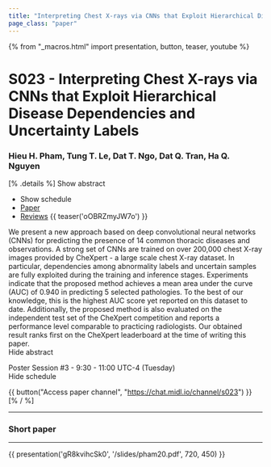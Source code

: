 ```yaml
---
title: "Interpreting Chest X-rays via CNNs that Exploit Hierarchical Disease Dependencies and Uncertainty Labels"
page_class: "paper"
---
```


{% from "_macros.html" import presentation, button, teaser, youtube %}

# S023 - Interpreting Chest X-rays via CNNs that Exploit Hierarchical Disease Dependencies and Uncertainty Labels

### Hieu H. Pham, Tung T. Le, Dat T. Ngo, Dat Q. Tran, Ha Q. Nguyen

[% .details %]
<a class="toggle_visibility" data-selector=".abstract" data-level="3">Show abstract</a>
- <a class="toggle_visibility" data-selector=".schedule" data-level="3">Show schedule</a>
- <a href="https://openreview.net/pdf?id=4o1GLIIHlh">Paper</a>
- <a href="https://openreview.net/forum?id=4o1GLIIHlh">Reviews</a>
{{ teaser('oOBRZmyJW7o') }}

<p>
    <span class="abstract">
        We present a new approach based on deep convolutional neural networks (CNNs) for predicting the presence of 14 common thoracic diseases and observations. A strong set of CNNs are trained on over 200,000 chest X-ray images provided by CheXpert - a large scale chest X-ray dataset. In particular, dependencies among abnormality labels and uncertain samples are fully exploited during the training and inference stages. Experiments indicate that the proposed method achieves a mean area under the curve (AUC) of 0.940 in predicting 5 selected pathologies. To the best of our knowledge, this is the highest AUC score yet reported on this dataset to date. Additionally, the proposed method is also evaluated on the independent test set of the CheXpert competition and reports a performance level comparable to practicing radiologists. Our obtained result ranks first on the CheXpert leaderboard at the time of writing this paper.
        <br>
        <span class="actions"><a class="toggle_visibility" data-level="2">Hide abstract</a></span>
    </span>
</p>

<p>
    <span class="schedule">
        Poster Session #3  - 9:30 - 11:00 UTC-4 (Tuesday)
        <br>
        <span class="actions"><a class="toggle_visibility" data-level="2">Hide schedule</a></span>
    </span>
</p>

{{ button("Access paper channel", "https://chat.midl.io/channel/s023") }}
[% / %]

---


### Short paper

---

{{ presentation('gR8kvihcSk0', '/slides/pham20.pdf', 720, 450) }}